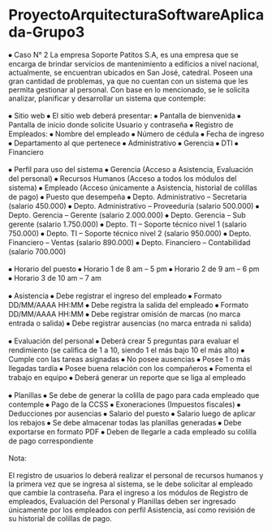 # ProyectoArquitecturaSoftwareAplicada-Grupo3
⦁	Caso N° 2
La empresa Soporte Patitos S.A, es una empresa que se encarga de brindar servicios de mantenimiento a edificios a nivel nacional, actualmente, se encuentran ubicados en San José, catedral. Poseen una gran cantidad de problemas, ya que no cuentan con un sistema que les permita gestionar al personal. Con base en lo mencionado, se le solicita analizar, planificar y desarrollar un sistema que contemple:
<br></br>
⦁	Sitio web
⦁	El sitio web deberá presentar:
⦁	Pantalla de bienvenida
⦁	Pantalla de inicio donde solicite Usuario y contraseña
⦁	Registro de Empleados:
⦁	Nombre del empleado
⦁	Número de cédula
⦁	Fecha de ingreso
⦁	Departamento al que pertenece
⦁	Administrativo
⦁	Gerencia
⦁	DTI
⦁	Financiero
<br></br>
⦁	Perfil para uso del sistema
⦁	Gerencia (Acceso a Asistencia, Evaluación del personal)
⦁	Recursos Humanos (Acceso a todos los módulos del sistema)
⦁	Empleado (Acceso únicamente a Asistencia, historial de colillas de pago)
⦁	Puesto que desempeña
⦁	Depto. Administrativo – Secretaria (salario 450.000)
⦁	Depto. Administrativo – Proveeduría (salario 500.000)
⦁	Depto. Gerencia – Gerente (salario 2.000.000)
⦁	Depto. Gerencia – Sub gerente (salario 1.750.000)
⦁	Depto. TI – Soporte técnico nivel 1 (salario 750.000)
⦁	Depto. TI – Soporte técnico nivel 2 (salario 950.000)
⦁	Depto. Financiero – Ventas (salario 890.000)
⦁	Depto. Financiero – Contabilidad (salario 700.000)
<br></br>
⦁	 Horario del puesto 
⦁	Horario 1 de 8 am – 5 pm
⦁	Horario 2 de 9 am – 6 pm
⦁	Horario 3 de 10 am – 7 am
<br></br>
⦁	Asistencia
⦁	Debe registrar el ingreso del empleado
⦁	Formato DD/MM/AAAA HH:MM
⦁	Debe registra la salida del empleado
⦁	Formato DD/MM/AAAA HH:MM
⦁	Debe registrar omisión de marcas (no marca entrada o salida)
⦁	Debe registrar ausencias (no marca entrada ni salida)
<br></br>
⦁	Evaluación del personal
⦁	Deberá crear 5 preguntas para evaluar el rendimiento (se califica de 1 a 10, siendo 1 el más bajo 10 el más alto)
⦁	Cumple con las tareas asignadas
⦁	No posee ausencias
⦁	Posee 1 o más llegadas tardía
⦁	Posee buena relación con los compañeros
⦁	Fomenta el trabajo en equipo
⦁	Deberá generar un reporte que se liga al empleado
<br></br>
⦁	Planillas
⦁	Se debe de generar la colilla de pago para cada empleado que contemple
⦁	Pago de la CCSS
⦁	Exoneraciones (Impuestos fiscales)
⦁	Deducciones por ausencias
⦁	Salario del puesto
⦁	Salario luego de aplicar los rebajos
⦁	Se debe almacenar todas las planillas generadas
⦁	Debe exportarse en formato PDF
⦁	Deben de llegarle a cada empleado su colilla de pago correspondiente
<br></br>
Nota: 
<br></br>
	El registro de usuarios lo deberá realizar el personal de recursos humanos y la primera vez que se ingresa al sistema, se le debe solicitar al empleado que cambie la contraseña. 
	Para el ingreso a los módulos de Registro de empleados, Evaluación del Personal y Planillas deben ser ingresado únicamente por los empleados con perfil 
Asistencia, así como revisión de su historial de colillas de pago.


 
